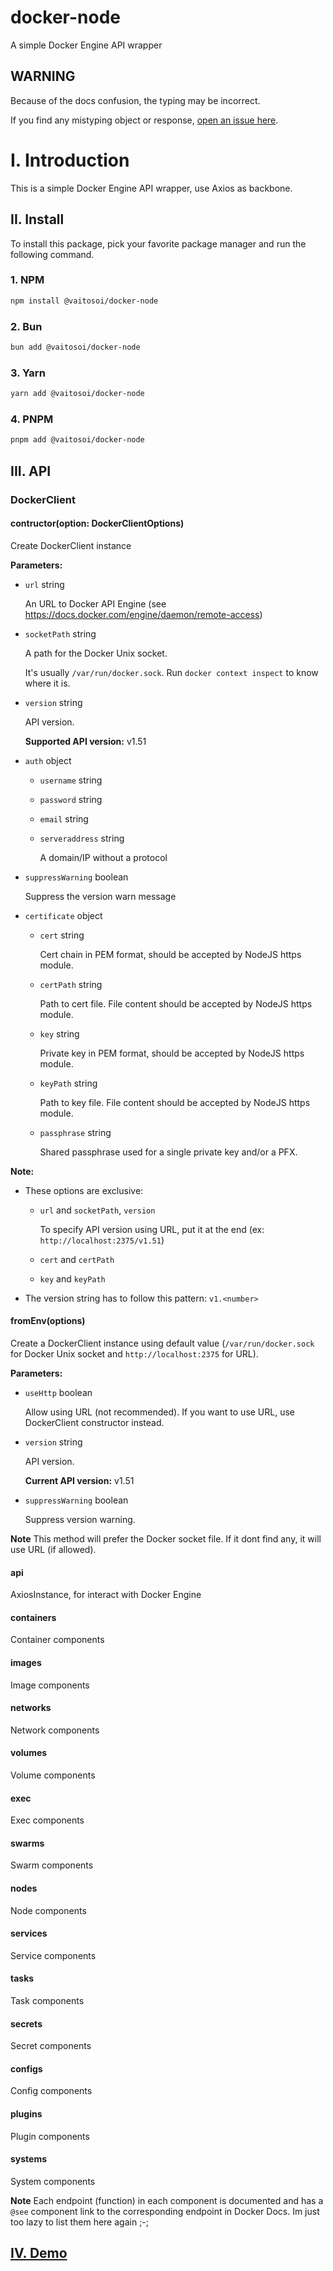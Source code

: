 # docker-node
A simple Docker Engine API wrapper

## WARNING

Because of the docs confusion, the typing may be incorrect.

If you find any mistyping object or response, [open an issue here](https://github.com/VaitoSoi/docker-node/issues/new).

# I. Introduction

This is a simple Docker Engine API wrapper, use Axios as backbone.

## II. Install

To install this package, pick your favorite package manager and run the following command.

### 1. NPM

```bash
npm install @vaitosoi/docker-node
```

### 2. Bun

```bash
bun add @vaitosoi/docker-node
```

### 3. Yarn

```bash
yarn add @vaitosoi/docker-node
```

### 4. PNPM

```bash
pnpm add @vaitosoi/docker-node
```

## III. API

### DockerClient

#### contructor(option: DockerClientOptions)

Create DockerClient instance

**Parameters:**

+ `url` string

    An URL to Docker API Engine (see https://docs.docker.com/engine/daemon/remote-access)

+ `socketPath` string 

    A path for the Docker Unix socket.

    It's usually `/var/run/docker.sock`. Run `docker context inspect` to know where it is.

+ `version` string

    API version.

    **Supported API version:** v1.51

+ `auth` object

    + `username` string

    + `password` string

    + `email` string

    + `serveraddress` string

        A domain/IP without a protocol

+ `suppressWarning` boolean

    Suppress the version warn message

+ `certificate` object

    + `cert` string

        Cert chain in PEM format, should be accepted by NodeJS https module.

    + `certPath` string

        Path to cert file. File content should be accepted by NodeJS https module.

    + `key` string

        Private key in PEM format, should be accepted by NodeJS https module.

    + `keyPath` string

        Path to key file. File content should be accepted by NodeJS https module.

    + `passphrase` string

        Shared passphrase used for a single private key and/or a PFX.

**Note:** 

+ These options are exclusive:

    + `url` and `socketPath`, `version` 

        To specify API version using URL, put it at the end (ex: `http://localhost:2375/v1.51`)

    + `cert` and `certPath`

    + `key` and `keyPath`

+ The version string has to follow this pattern: `v1.<number>`

#### fromEnv(options)

Create a DockerClient instance using default value (`/var/run/docker.sock` for Docker Unix socket and `http://localhost:2375` for URL).

**Parameters:**

+ `useHttp` boolean

    Allow using URL (not recommended). If you want to use URL, use DockerClient constructor instead.

+ `version` string

    API version.

    **Current API version:** v1.51

+ `suppressWarning` boolean

    Suppress version warning.

**Note** This method will prefer the Docker socket file. If it dont find any, it will use URL (if allowed).

#### api

AxiosInstance, for interact with Docker Engine

#### containers

Container components

#### images

Image components

#### networks

Network components

#### volumes

Volume components

#### exec

Exec components

#### swarms

Swarm components

#### nodes

Node components

#### services

Service components

#### tasks

Task components

#### secrets

Secret components

#### configs

Config components

#### plugins

Plugin components

#### systems

System components

**Note** Each endpoint (function) in each component is documented and has a `@see` component link to the corresponding endpoint in Docker Docs. Im just too lazy to list them here again ;-;

## [IV. Demo](./demo/README.md)

